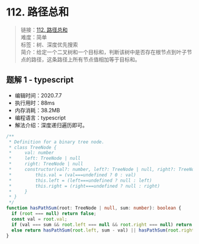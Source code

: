 # 112. 路径总和

> 链接：[112. 路径总和](https://leetcode-cn.com/problems/path-sum/)  
> 难度：简单  
> 标签：树、深度优先搜索  
> 简介：给定一个二叉树和一个目标和，判断该树中是否存在根节点到叶子节点的路径，这条路径上所有节点值相加等于目标和。

## 题解 1 - typescript

- 编辑时间：2020.7.7
- 执行用时：88ms
- 内存消耗：38.2MB
- 编程语言：typescript
- 解法介绍：深度递归遍历即可。

```typescript
/**
 * Definition for a binary tree node.
 * class TreeNode {
 *     val: number
 *     left: TreeNode | null
 *     right: TreeNode | null
 *     constructor(val?: number, left?: TreeNode | null, right?: TreeNode | null) {
 *         this.val = (val===undefined ? 0 : val)
 *         this.left = (left===undefined ? null : left)
 *         this.right = (right===undefined ? null : right)
 *     }
 * }
 */
function hasPathSum(root: TreeNode | null, sum: number): boolean {
  if (root === null) return false;
  const val = root.val;
  if (val === sum && root.left === null && root.right === null) return true;
  else return hasPathSum(root.left, sum - val) || hasPathSum(root.right, sum - val);
}
```
